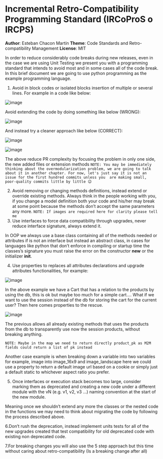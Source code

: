 # Incremental Retro-Compatibility Programming Standard (IRCoProS o IRCPS)

**Author**: Esteban Chacon Martín
**Theme**: Code Standards and Retro-compatibility Management
**License**: MIT

In order to reduce considerably code breaks during new releases, even in the case we are using Unit Testing we present you with a programming standard that intends to avoid most and in some cases all of the code 
break. In this brief document we are going to use python programming as the example programming language.

1. Avoid in block codes or isolated blocks insertion of multiple or several lines.
For example in a code like below:

![image](https://github.com/user-attachments/assets/f4ec1af5-17dc-4adc-bfee-01b8e365e5e8)

Avoid extending the code by doing something like below (WRONG):

![image](https://github.com/user-attachments/assets/ca1c8073-f917-47bc-808a-9a37b8437cee)

And instead try a cleaner approach like below (CORRECT):

![image](https://github.com/user-attachments/assets/04335e4d-766c-448e-8fc9-5cb666024f00)

![image](https://github.com/user-attachments/assets/cc2d99cb-1798-42a7-8f6c-369384d0c490)

The above reduce PR complexity by focusing the problem in only one side, the new added files or extension methods 
`NOTE: You may be immediately thinking about the overmodularization problem, we are going to talk about it in another chapter. For now, let's just say it is not an issue for the first hundred commits unless you 
are making small, poor-quality commits little by little 😉`

2. Avoid removing or changing methods definitions, instead extend or override existing methods.
Always think in the people working with you, if you change a model definition both your code and his/her may break at some point because the methods don’t accept the same parameters any more.
`NOTE: If images are required here for clarity please tell me`
3. Use interfaces to force data compatibility through upgrades, never reduce interface signature, always extend it. 

In OOP we always use a base class containing all of the methods needed or attributes if is not an interface but instead an abstract class, in cases for languages like python that don’t enforce in compiling or startup time the classes’s signature you must raise the error on the constructor __new__ or the initializer __init__.

4. Use properties to replaces all attributes declarations and upgrade attributes functionalities, for example:

![image](https://github.com/user-attachments/assets/10f9209f-1f32-47e7-8628-a6e45d77f4cf)

In the above example we have a Cart that has a relation to the products by using the db, this is ok but maybe too much for a simple cart…. What if we want to use the session instead of the db for storing the 
cart for the current user? Then here comes properties to the rescue.

![image](https://github.com/user-attachments/assets/abec9203-ea34-495e-8221-530d26d87752)

The previous allows all already existing methods that uses the products from the db to transparently use now the session products, without breaking anything.

`NOTE: Maybe in the map we need to return directly product_pk as M2M fields could return a list of pk instead`

Another case example is when breaking down a variable into two variables for example, image into image_16x9 and image_landscape here we could use a property to return a default image url based on a cookie or 
simply just a default static to whichever aspect ratio you prefer. 

5. Once interfaces or execution stack becomes too large, consider marking them as deprecated and creating a new code under a different module with the vN (e.g. v1, v2, v3 …) naming convention at the start of the
new module.

Meaning once we shouldn’t extend any more the classes or the nested code in the functions we may need to think about migrating the code by following the process described above.

6.Don’t rush the deprecation, instead implement units tests for all of the new upgrades created that test compatibility for old deprecated code with existing non deprecated code.

7.For breaking changes you will also use the 5 step approach but this time without caring about retro-compatibility  (Is a breaking change after all) 
